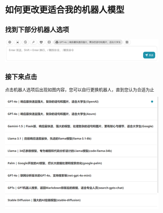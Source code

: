 # 如何更改更适合我的机器人模型

## 找到下部分机器人选项

![改变机器人1](./img/change-bot.png)

## 接下来点击

点击机器人选项后出现如图内容，您可以自行更换机器人，直到您认为合适为止

![改变机器人2](./img/change-bot2.png)

